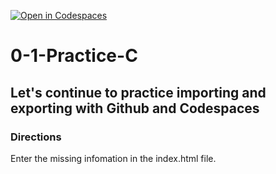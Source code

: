 [![Open in Codespaces](https://classroom.github.com/assets/launch-codespace-2972f46106e565e64193e422d61a12cf1da4916b45550586e14ef0a7c637dd04.svg)](https://classroom.github.com/open-in-codespaces?assignment_repo_id=20430369)
# 0-1-Practice-C

## Let's continue to practice importing and exporting with Github and Codespaces

### Directions
Enter the missing infomation in the index.html file.  
